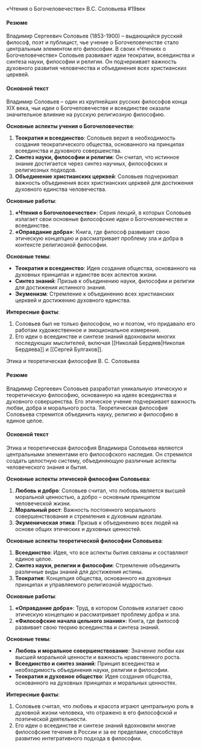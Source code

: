 «Чтения о Богочеловечестве» В.С. Соловьева
#19век 
#### Резюме

Владимир Сергеевич Соловьев (1853-1900) – выдающийся русский философ, поэт и публицист, чье учение о Богочеловечестве стало центральным элементом его философии. В своих «Чтениях о Богочеловечестве» Соловьев развивает идеи теократии, всеединства и синтеза науки, философии и религии. Он подчеркивает важность духовного развития человечества и объединения всех христианских церквей.

#### Основной текст

Владимир Соловьев – один из крупнейших русских философов конца XIX века, чьи идеи о Богочеловечестве и всеединстве оказали значительное влияние на русскую религиозную философию.

**Основные аспекты учения о Богочеловечестве**:

1. **Теократия и всеединство**: Соловьев верил в необходимость создания теократического общества, основанного на принципах всеединства и духовного совершенства.
2. **Синтез науки, философии и религии**: Он считал, что истинное знание достигается через синтез научных, философских и религиозных подходов.
3. **Объединение христианских церквей**: Соловьев подчеркивал важность объединения всех христианских церквей для достижения духовного единства человечества.

**Основные работы**:

1. **«Чтения о Богочеловечестве»**: Серия лекций, в которых Соловьев излагает свои основные философские идеи о Богочеловечестве и всеединстве.
2. **«Оправдание добра»**: Книга, где философ развивает свою этическую концепцию и рассматривает проблему зла и добра в контексте религиозной философии.

**Основные темы**:

- **Теократия и всеединство**: Идея создания общества, основанного на духовных принципах и единстве всех аспектов жизни.
- **Синтез знаний**: Призыв к объединению науки, философии и религии для достижения истинного знания.
- **Экуменизм**: Стремление к объединению всех христианских церквей и достижению духовного единства.

**Интересные факты**:

1. Соловьев был не только философом, но и поэтом, что придавало его работам художественное и эмоциональное измерение.
2. Его идеи о всеединстве и синтезе знаний вдохновили многих последующих мыслителей, включая [[Николай Бердяев|Николая Бердяева]] и [[Сергей Булгаков]].


Этика и теоретическая философия В. С. Соловьева

#### Резюме

Владимир Сергеевич Соловьев разработал уникальную этическую и теоретическую философию, основанную на идеях всеединства и духовного совершенства. Его этическое учение подчеркивает важность любви, добра и морального роста. Теоретическая философия Соловьева стремится объединить науку, религию и философию в единое целое.

#### Основной текст

Этика и теоретическая философия Владимира Соловьева являются центральными элементами его философского наследия. Он стремился создать целостную систему, объединяющую различные аспекты человеческого знания и бытия.

**Основные аспекты этической философии Соловьева**:

1. **Любовь и добро**: Соловьев считал, что любовь является высшей моральной ценностью, а добро – основным принципом человеческой жизни.
2. **Моральный рост**: Важность постоянного морального совершенствования и стремления к духовным идеалам.
3. **Экуменическая этика**: Призыв к объединению всех людей на основе общих этических и духовных ценностей.

**Основные аспекты теоретической философии Соловьева**:

1. **Всеединство**: Идея, что все аспекты бытия связаны и составляют единое целое.
2. **Синтез науки, религии и философии**: Стремление объединить различные виды знаний для достижения истины.
3. **Теократия**: Концепция общества, основанного на духовных принципах и управляемого религиозной мудростью.

**Основные работы**:

1. **«Оправдание добра»**: Труд, в котором Соловьев излагает свою этическую концепцию и рассматривает проблему добра и зла.
2. **«Философские начала цельного знания»**: Книга, где философ развивает свою теорию всеединства и синтеза знаний.

**Основные темы**:

- **Любовь и моральное совершенствование**: Значение любви как высшей моральной ценности и важность нравственного роста.
- **Всеединство и синтез знаний**: Принцип всеединства и необходимость объединения науки, религии и философии.
- **Теократия и духовное общество**: Идея создания общества, основанного на духовных принципах и моральных ценностях.

**Интересные факты**:

1. Соловьев считал, что любовь и красота играют центральную роль в духовной жизни человека, что отражено в его философской и поэтической деятельности.
2. Его идеи о всеединстве и синтезе знаний вдохновили многие философские течения в России и за ее пределами, способствуя развитию интегративного подхода в философии.